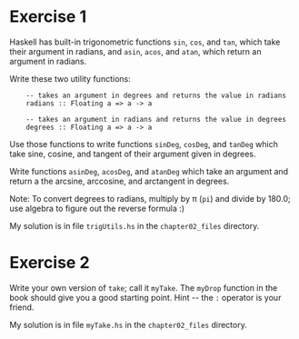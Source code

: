 # Exercise 1

Haskell has built-in trigonometric functions `sin`, `cos`, and `tan`, which take their argument in radians, and `asin`, `acos`, and `atan`, which return an argument in radians.

Write these two utility functions:

````
    -- takes an argument in degrees and returns the value in radians
    radians :: Floating a => a -> a

    -- takes an argument in radians and returns the value in degrees
    degrees :: Floating a => a -> a
````

Use those functions to write functions `sinDeg`, `cosDeg`,  and `tanDeg` which take sine, cosine, and tangent of their argument given in degrees.

Write functions `asinDeg`, `acosDeg`, and `atanDeg` which take an argument and return a the arcsine, arccosine, and arctangent in degrees.

Note: To convert degrees to radians, multiply by π (`pi`) and divide by 180.0; use algebra to figure out the reverse formula :)

My solution is in file `trigUtils.hs` in the `chapter02_files` directory.

# Exercise 2

Write your own version of `take`; call it `myTake`. The `myDrop` function in the book should give you a good starting point. Hint -- the `:` operator is your friend.

My solution is in file `myTake.hs` in the `chapter02_files` directory.
